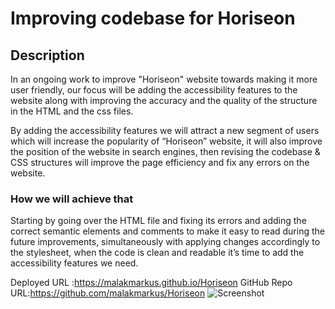 # Improving codebase for Horiseon

## Description

In an ongoing work to improve "Horiseon" website towards making it more user friendly, our focus will be adding the accessibility features to the website along with improving the accuracy and the quality of the structure in the HTML and the css files.

By adding the accessibility features we will attract a new segment of users which will increase the popularity of “Horiseon” website, it will also improve the position of the website in search engines, then revising the codebase & CSS structures will improve the page efficiency and fix any errors on the website.

### How we will achieve that 
Starting by going over the HTML file and fixing its errors and adding the correct semantic elements and comments to make it easy to read during the future improvements, simultaneously with applying changes accordingly to the stylesheet, when the code is clean and readable it’s time to add the accessibility features we need.


Deployed URL :https://malakmarkus.github.io/Horiseon
GitHub Repo URL:https://github.com/malakmarkus/Horiseon
![Screenshot](https://user-images.githubusercontent.com/94266004/153690313-e8fd83ae-e87d-4e20-98f2-81b98d9012c9.png)
